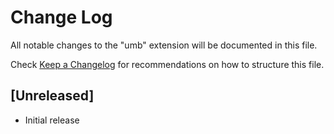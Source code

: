 # Change Log

All notable changes to the "umb" extension will be documented in this file.

Check [Keep a Changelog](http://keepachangelog.com/) for recommendations on how to structure this file.

## [Unreleased]

- Initial release